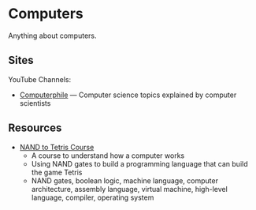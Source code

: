 # Computers

Anything about computers.

## Sites

YouTube Channels:

- [Computerphile](https://www.youtube.com/@Computerphile/videos) — Computer
  science topics explained by computer scientists

## Resources

- [NAND to Tetris Course](https://www.nand2tetris.org/course)
  - A course to understand how a computer works
  - Using NAND gates to build a programming language that can build the game
    Tetris
  - NAND gates, boolean logic, machine language, computer architecture, assembly
    language, virtual machine, high-level language, compiler, operating system

